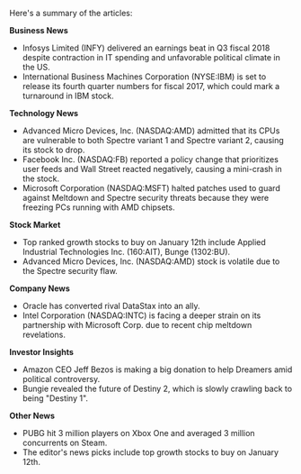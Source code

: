 Here's a summary of the articles:

**Business News**

* Infosys Limited (INFY) delivered an earnings beat in Q3 fiscal 2018 despite contraction in IT spending and unfavorable political climate in the US.
* International Business Machines Corporation (NYSE:IBM) is set to release its fourth quarter numbers for fiscal 2017, which could mark a turnaround in IBM stock.

**Technology News**

* Advanced Micro Devices, Inc. (NASDAQ:AMD) admitted that its CPUs are vulnerable to both Spectre variant 1 and Spectre variant 2, causing its stock to drop.
* Facebook Inc. (NASDAQ:FB) reported a policy change that prioritizes user feeds and Wall Street reacted negatively, causing a mini-crash in the stock.
* Microsoft Corporation (NASDAQ:MSFT) halted patches used to guard against Meltdown and Spectre security threats because they were freezing PCs running with AMD chipsets.

**Stock Market**

* Top ranked growth stocks to buy on January 12th include Applied Industrial Technologies Inc. (160:AIT), Bunge (1302:BU).
* Advanced Micro Devices, Inc. (NASDAQ:AMD) stock is volatile due to the Spectre security flaw.

**Company News**

* Oracle has converted rival DataStax into an ally.
* Intel Corporation (NASDAQ:INTC) is facing a deeper strain on its partnership with Microsoft Corp. due to recent chip meltdown revelations.

**Investor Insights**

* Amazon CEO Jeff Bezos is making a big donation to help Dreamers amid political controversy.
* Bungie revealed the future of Destiny 2, which is slowly crawling back to being "Destiny 1".

**Other News**

* PUBG hit 3 million players on Xbox One and averaged 3 million concurrents on Steam.
* The editor's news picks include top growth stocks to buy on January 12th.
